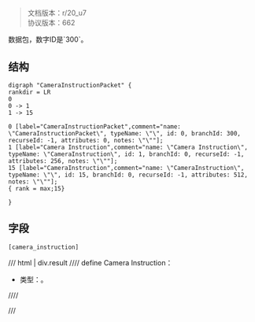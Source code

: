 # <!-- md:samp CameraInstructionPacket -->

> 文档版本：r/20_u7<br/>协议版本：662

<!-- md:samp CameraInstructionPacket -->数据包，数字ID是`300`。

## 结构

```viz
digraph "CameraInstructionPacket" {
rankdir = LR
0
0 -> 1
1 -> 15

0 [label="CameraInstructionPacket",comment="name: \"CameraInstructionPacket\", typeName: \"\", id: 0, branchId: 300, recurseId: -1, attributes: 0, notes: \"\""];
1 [label="Camera Instruction",comment="name: \"Camera Instruction\", typeName: \"CameraInstruction\", id: 1, branchId: 0, recurseId: -1, attributes: 256, notes: \"\""];
15 [label="CameraInstruction",comment="name: \"CameraInstruction\", typeName: \"\", id: 15, branchId: 0, recurseId: -1, attributes: 512, notes: \"\""];
{ rank = max;15}

}

```

## 字段

```title='CameraInstructionPacket'
[camera_instruction]
```

/// html | div.result
//// define
Camera Instruction：[<!-- md:samp CameraInstruction -->](../types/camerainstruction.md)

- 类型：<!-- md:samp CameraInstruction -->。


////

///

